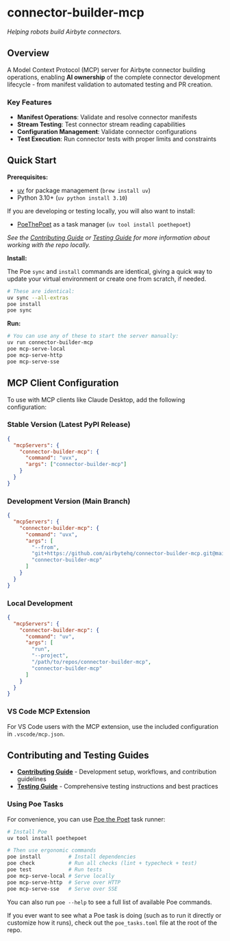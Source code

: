 # connector-builder-mcp

*Helping robots build Airbyte connectors.*

## Overview

A Model Context Protocol (MCP) server for Airbyte connector building operations, enabling **AI ownership** of the complete connector development lifecycle - from manifest validation to automated testing and PR creation.

### Key Features

- **Manifest Operations**: Validate and resolve connector manifests
- **Stream Testing**: Test connector stream reading capabilities  
- **Configuration Management**: Validate connector configurations
- **Test Execution**: Run connector tests with proper limits and constraints

## Quick Start

**Prerequisites:**

- [uv](https://docs.astral.sh/uv/) for package management (`brew install uv`)
- Python 3.10+ (`uv python install 3.10`)

If you are developing or testing locally, you will also want to install:

- [PoeThePoet](https://poethepoet.natn.io) as a task manager (`uv tool install poethepoet`)

*See the [Contributing Guide](CONTRIBUTING.md) or [Testing Guide](TESTING.md) for more information about working with the repo locally.*

**Install:**

The Poe `sync` and `install` commands are identical, giving a quick way to update your virtual environment or create one from scratch, if needed.

```bash
# These are identical:
uv sync --all-extras
poe install
poe sync
```

**Run:**

```bash
# You can use any of these to start the server manually:
uv run connector-builder-mcp
poe mcp-serve-local
poe mcp-serve-http
poe mcp-serve-sse
```

## MCP Client Configuration

To use with MCP clients like Claude Desktop, add the following configuration:

### Stable Version (Latest PyPI Release)

```json
{
  "mcpServers": {
    "connector-builder-mcp": {
      "command": "uvx",
      "args": ["connector-builder-mcp"]
    }
  }
}
```

### Development Version (Main Branch)

```json
{
  "mcpServers": {
    "connector-builder-mcp": {
      "command": "uvx",
      "args": [
        "--from",
        "git+https://github.com/airbytehq/connector-builder-mcp.git@main",
        "connector-builder-mcp"
      ]
    }
  }
}
```

### Local Development

```json
{
  "mcpServers": {
    "connector-builder-mcp": {
      "command": "uv",
      "args": [
        "run",
        "--project",
        "/path/to/repos/connector-builder-mcp",
        "connector-builder-mcp"
      ]
    }
  }
}
```

### VS Code MCP Extension

For VS Code users with the MCP extension, use the included configuration in `.vscode/mcp.json`.

## Contributing and Testing Guides

- **[Contributing Guide](./CONTRIBUTING.md)** - Development setup, workflows, and contribution guidelines
- **[Testing Guide](./TESTING.md)** - Comprehensive testing instructions and best practices

### Using Poe Tasks

For convenience, you can use [Poe the Poet](https://poethepoet.natn.io/) task runner:

```bash
# Install Poe
uv tool install poethepoet

# Then use ergonomic commands
poe install         # Install dependencies
poe check           # Run all checks (lint + typecheck + test)
poe test            # Run tests
poe mcp-serve-local # Serve locally
poe mcp-serve-http  # Serve over HTTP
poe mcp-serve-sse   # Serve over SSE
```

You can also run `poe --help` to see a full list of available Poe commands.

If you ever want to see what a Poe task is doing (such as to run it directly or customize how it runs), check out the `poe_tasks.toml` file at the root of the repo.
